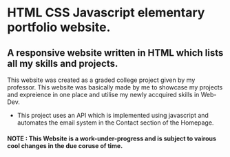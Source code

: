 # HTML CSS Javascript elementary portfolio website. 

## A responsive website written in HTML which lists all my skills and projects.

This website was created as a graded college project given by my professor. This website was basically made by me to showcase my projects and expreience in one place and utilise my newly accquired skills in Web-Dev.

* This project uses an API which is implemented using javascript and automates the email system in the Contact section of the Homepage. 

#### NOTE : This Website is a work-under-progress and is subject to vairous cool changes in the due coruse of time.